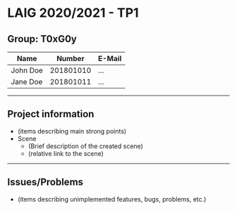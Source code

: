 # LAIG 2020/2021 - TP1

## Group: T0xG0y

| Name             | Number    | E-Mail             |
| ---------------- | --------- | ------------------ |
| John Doe         | 201801010 | ...                |
| Jane Doe         | 201801011 | ...                |

----
## Project information

- (items describing main strong points)
- Scene
  - (Brief description of the created scene)
  - (relative link to the scene)
----
## Issues/Problems

- (items describing unimplemented features, bugs, problems, etc.)
